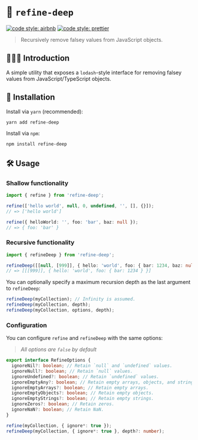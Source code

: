 # 🧼 `refine-deep`

[![code style: airbnb](https://img.shields.io/badge/code%20style-airbnb-blue.svg?style=flat)](https://github.com/airbnb/javascript)
[![code style: prettier](https://img.shields.io/badge/code_style-prettier-ff69b4.svg?style=flat)](https://github.com/prettier/prettier)

> Recursively remove falsey values from JavaScript objects.

## 💁🏼‍♂️ Introduction

A simple utility that exposes a `lodash`-style interface for removing falsey values from JavaScript/TypeScript objects.

## 🔗 Installation

Install via `yarn` (recommended):

```sh
yarn add refine-deep
```

Install via `npm`:

```sh
npm install refine-deep
```

## 🛠️ Usage

### Shallow functionality

```ts
import { refine } from 'refine-deep';

refine(['hello world', null, 0, undefined, '', [], {}]);
// => ['hello world']

refine({ helloWorld: '', foo: 'bar', baz: null });
// => { foo: 'bar' }
```

### Recursive functionality

```ts
import { refineDeep } from 'refine-deep';

refineDeep([[null, [999]], { hello: 'world', foo: { bar: 1234, baz: null } }]);
// => [[[999]], { hello: 'world', foo: { bar: 1234 } }]
```

You can optionally specify a maximum recursion depth as the last argument to `refineDeep`:

```ts
refineDeep(myCollection); // Infinity is assumed.
refineDeep(myCollection, depth);
refineDeep(myCollection, options, depth);
```

### Configuration

You can configure `refine` and `refineDeep` with the same options:

> _All options are `false` by default_

```ts
export interface RefineOptions {
  ignoreNil?: boolean; // Retain `null` and `undefined` values.
  ignoreNull?: boolean; // Retain `null` values.
  ignoreUndefined?: boolean; // Retain `undefined` values.
  ignoreEmptyAny?: boolean; // Retain empty arrays, objects, and strings.
  ignoreEmptyArrays?: boolean; // Retain empty arrays.
  ignoreEmptyObjects?: boolean; // Retain empty objects.
  ignoreEmptyStrings?: boolean; // Retain empty strings.
  ignoreZeros?: boolean; // Retain zeros.
  ignoreNaN?: boolean; // Retain NaN.
}

refine(myCollection, { ignore*: true });
refineDeep(myCollection, { ignore*: true }, depth?: number);
```
